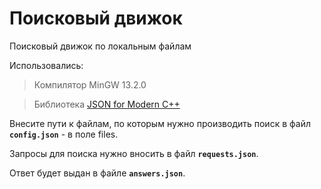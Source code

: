 # Поисковый движок
  
Поисковый движок по локальным файлам


Использовались:

> Компилятор MinGW 13.2.0

> Библиотека <a href="https://github.com/nlohmann/json">JSON for Modern C++</a>

Внесите пути к файлам, по которым нужно производить поиск в файл **`config.json`** - в поле files.

Запросы для поиска нужно вносить в файл **`requests.json`**.

Ответ будет выдан в файле  **`answers.json`**.
